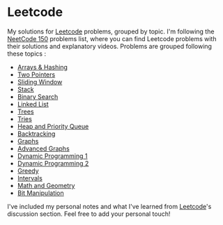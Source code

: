  # Leetcode
My solutions for [Leetcode](https://leetcode.com/problemset/all/) problems, grouped by topic. I'm following the [NeetCode 150](https://neetcode.io/practicep://) problems list, where you can find Leetcode problems with their solutions and explanatory videos.
Problems are grouped following these topics : 
* [Arrays & Hashing](https://github.com/Fatma-Chaouech/Leetcode/tree/main/Arrays%20%26%20Hashing) 
* [Two Pointers ](https://github.com/Fatma-Chaouech/Leetcode/tree/main/Two%20Pointers)
* [Sliding Window](https://github.com/Fatma-Chaouech/Leetcode/tree/main/Sliding%20Window)
* [Stack](https://github.com/Fatma-Chaouech/Leetcode/tree/main/Stack)    
* [Binary Search](https://github.com/Fatma-Chaouech/Leetcode/tree/main/Binary%20Search)
* [Linked List](https://github.com/Fatma-Chaouech/Leetcode/tree/main/Linked%20List)
* [Trees](https://github.com/Fatma-Chaouech/Leetcode/tree/main/Trees)
* [Tries](http://)
* [Heap and Priority Queue](https://github.com/Fatma-Chaouech/Leetcode/tree/main/Heap%20and%20Priority%20Queue)
* [Backtracking](http://)
* [Graphs](http://)
* [Advanced Graphs](http://)
* [Dynamic Programming 1 ](https://github.com/Fatma-Chaouech/Leetcode/tree/main/Dynamic%20Programming%201)
* [Dynamic Programming 2](http://)
* [Greedy](http://)
* [Intervals](https://github.com/Fatma-Chaouech/Leetcode/tree/main/Intervals)
* [Math and Geometry](http://)
* [Bit Manipulation](http://)

I've included my personal notes and what I've learned from [Leetcode](https://leetcode.com/problemset/all/)'s discussion section. Feel free to add your personal touch!
